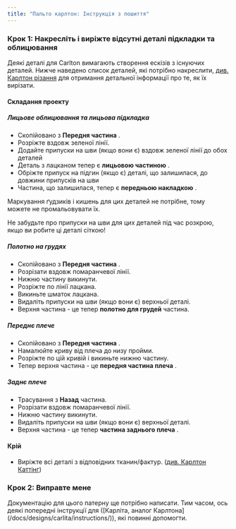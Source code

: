 ```yaml
---
title: "Пальто карлтон: Інструкція з пошиття"
---
```


### Крок 1: Накресліть і виріжте відсутні деталі підкладки та облицювання

Деякі деталі для Carlton вимагають створення ескізів з існуючих деталей. Нижче наведено список деталей, які потрібно накреслити, [див. Карлтон різання](/docs/designs/carlton/cutting/) для отримання детальної інформації про те, як їх вирізати.

#### Складання проекту

##### Лицьове облицювання та лицьова підкладка

- Скопійовано з **Передня частина** .
- Розріжте вздовж зеленої лінії.
- Додайте припуски на шви (якщо вони є) вздовж зеленої лінії до обох деталей
- Деталь з лацканом тепер є **лицьовою частиною** .
- Обріжте припуск на підгин (якщо є) деталі, що залишилася, до довжини припусків на шви
- Частина, що залишилася, тепер є **передньою накладкою** .

<Note>

Маркування ґудзиків і кишень для цих деталей не потрібне, тому можете не промальовувати їх.

</Note>

<Warning>

Не забудьте про припуски на шви для цих деталей під час розкрою, якщо ви робите ці деталі сіткою!

</Warning>

##### Полотно на грудях

- Скопійовано з **Передня частина** .
- Розрізати вздовж помаранчевої лінії.
- Нижню частину викинути.
- Розріжте по лінії лацкана.
- Викиньте шматок лацкана.
- Видаліть припуски на шви (якщо вони є) верхньої деталі.
- Верхня частина - це тепер **полотно для грудей** частина.

##### Переднє плече

- Скопійовано з **Передня частина** .
- Намалюйте криву від плеча до низу пройми.
- Розріжте по цій кривій і викиньте нижню частину.
- Тепер верхня частина - це **передня частина плеча** .

##### Заднє плече

- Трасування з **Назад** частина.
- Розрізати вздовж помаранчевої лінії.
- Нижню частину викинути.
- Видаліть припуски на шви (якщо вони є) верхньої деталі.
- Верхня частина - це тепер **частина заднього плеча** .

#### Крій

- Виріжте всі деталі з відповідних тканин/фактур. ([див. Карлтон Каттінг](/docs/designs/carlton/cutting/))

### Крок 2: Виправте мене

<Fixme>

Документацію для цього патерну ще потрібно написати. Тим часом, ось деякі попередні інструкції для ([Карліта, аналог Карлтона] (/docs/designs/carlita/instructions/)), які повинні допомогти.

</Fixme>
